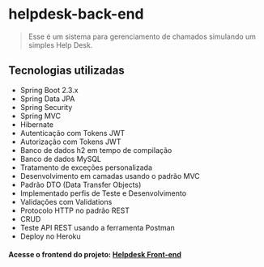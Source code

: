 # helpdesk-back-end
> Esse é um sistema para gerenciamento de chamados simulando um simples Help Desk.
## Tecnologias utilizadas
* Spring Boot 2.3.x
* Spring Data JPA
* Spring Security
* Spring MVC
* Hibernate
* Autenticação com Tokens JWT
* Autorização com Tokens JWT
* Banco de dados h2 em tempo de compilação
*  Banco de dados MySQL
*  Tratamento de exceções personalizada
* Desenvolvimento em camadas usando o padrão MVC
* Padrão DTO (Data Transfer Objects)
* Implementado perfis de Teste e Desenvolvimento
* Validações com Validations
* Protocolo HTTP no padrão REST
* CRUD
* Teste API REST usando a ferramenta Postman
* Deploy no Heroku
#### Acesse o frontend do projeto: [Helpdesk Front-end](https://github.com/amarojc/helpdesk-front)
